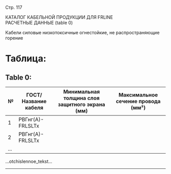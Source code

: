 Стр. 117

КАТАЛОГ КАБЕЛЬНОЙ ПРОДУКЦИИ ДЛЯ FRLINE  
РАСЧЕТНЫЕ ДАННЫЕ 
(table 0)

Кабели силовые низкотоксичные огнестойкие, не распространяющие горение  

# Таблица:

## Table 0:

| № | ГОСТ/Название кабеля                                                                                       | Минимальная толщина слоя защитного экрана (мм) | Максимальное сечение провода (мм²) |
|---|------------------------------------------------------------------------------------------------------------------|------------------------------------------------------|---------------------------------------|
| 1 | РВГнг(А)-FRLSLTx                                                                                                |                                                      |                                      |
| 2 | РВГнг(А)-FRLSLTx                                                                                                |                                                      |                                      |
| ... |                                                                                                                                 |                                                      |                                      |

...otchislennoe_tekst...

---
